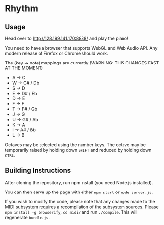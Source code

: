 # Rhythm

## Usage
Head over to http://128.199.141.170:8888/ and play the piano!

You need to have a browser that supports WebGL and Web Audio API. Any modern release of Firefox or Chrome should work.

The (key -> note) mappings are currently (WARNING: THIS CHANGES FAST AT THE MOMENT)
  * A -> C
  * W -> C# / Db
  * S -> D
  * E -> D# / Eb
  * D -> E
  * F -> F
  * T -> F# / Gb
  * J -> G
  * U -> G# / Ab
  * K -> A
  * I -> A# / Bb
  * L -> B

Octaves may be selected using the number keys. The octave may be temporarily raised by holding down `SHIFT` and reduced by holding down `CTRL`.

## Building Instructions
After cloning the repository, run npm install (you need Node.js installed).

You can then serve up the page with either `npm start` or `node server.js`.

If you wish to modify the code, please note that any changes made to the MIDI subsystem requires a recompilation of the subsystem sources. Please `npm install -g browserify`, `cd midi/` and run `./compile`. This will regenerate `bundle.js`.
